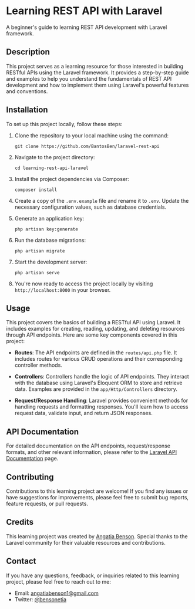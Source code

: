 # Learning REST API with Laravel

A beginner's guide to learning REST API development with Laravel framework.

## Description

This project serves as a learning resource for those interested in building RESTful APIs using the Laravel framework. It provides a step-by-step guide and examples to help you understand the fundamentals of REST API development and how to implement them using Laravel's powerful features and conventions.

## Installation

To set up this project locally, follow these steps:

1. Clone the repository to your local machine using the command:

   ```
   git clone https://github.com/BantosBen/laravel-rest-api
   ```

2. Navigate to the project directory:

   ```
   cd learning-rest-api-laravel
   ```

3. Install the project dependencies via Composer:

   ```
   composer install
   ```

4. Create a copy of the `.env.example` file and rename it to `.env`. Update the necessary configuration values, such as database credentials.

5. Generate an application key:

   ```
   php artisan key:generate
   ```

6. Run the database migrations:

   ```
   php artisan migrate
   ```

7. Start the development server:

   ```
   php artisan serve
   ```

8. You're now ready to access the project locally by visiting `http://localhost:8000` in your browser.

## Usage

This project covers the basics of building a RESTful API using Laravel. It includes examples for creating, reading, updating, and deleting resources through API endpoints. Here are some key components covered in this project:

- **Routes**: The API endpoints are defined in the `routes/api.php` file. It includes routes for various CRUD operations and their corresponding controller methods.

- **Controllers**: Controllers handle the logic of API endpoints. They interact with the database using Laravel's Eloquent ORM to store and retrieve data. Examples are provided in the `app/Http/Controllers` directory.

- **Request/Response Handling**: Laravel provides convenient methods for handling requests and formatting responses. You'll learn how to access request data, validate input, and return JSON responses.

## API Documentation

For detailed documentation on the  API endpoints, request/response formats, and other relevant information, please refer to the [Laravel API Documentation](https://laravel.com/docs/10.x/eloquent-resources) page.

## Contributing

Contributions to this learning project are welcome! If you find any issues or have suggestions for improvements, please feel free to submit bug reports, feature requests, or pull requests.


## Credits

This learning project was created by [Angatia Benson](https://github.com/bantosben). Special thanks to the Laravel community for their valuable resources and contributions.

## Contact

If you have any questions, feedback, or inquiries related to this learning project, please feel free to reach out to me:

- Email: [angatiabenson1@gmail.com](mailto:angatiabenson1@gmail.com)
- Twitter: [@bensonetia](https://twitter.com/bensonetia)

